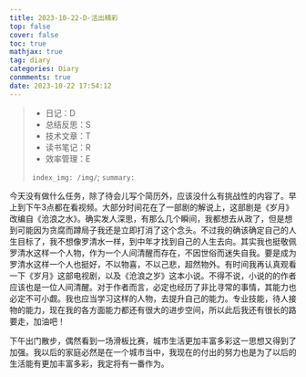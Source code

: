 ```yaml
---
title: 2023-10-22-D-活出精彩
top: false
cover: false
toc: true
mathjax: true
tag: diary
categories: Diary
conmments: true
date: 2023-10-22 17:54:12
---
```


> - 日记：D
> - 总结反思：S
> - 技术文章：T
> - 读书笔记：R
> - 效率管理：E
>
> `index_img: /img/`; `summary:` 

今天没有做什么任务，除了待会儿写个简历外，应该没什么有挑战性的内容了。早上到下午3点都在看视频。大部分时间花在了一部剧的解说上，这部剧是《岁月》改编自《沧浪之水》。确实发人深思，有那么几个瞬间，我都想去从政了，但是想到可能因为贪腐而蹲局子我还是立即打消了这个念头。不过我的确该确定自己的人生目标了，我不想像罗清水一样，到中年才找到自己的人生去向。其实我也挺敬佩罗清水这样一个人物，作为一个人间清醒而存在，不因世俗而迷失自我。要是成为罗清水这样一个人也挺好，不以物喜，不以己悲，超然物外。有时间我再认真观看一下《岁月》这部电视剧，以及《沧浪之岁》这本小说。不得不说，小说的的作者应该也是一位人间清醒。对于作者而言，必定也经历了非比寻常的事情，其能力也必定不可小觑。我也应当学习这样的人物，去提升自己的能力。专业技能，待人接物的能力，现在我的各方面能力都还有很大的进步空间，所以此后我还有很长的路要走，加油吧！

下午出门散步，偶然看到一场滑板比赛，城市生活更加丰富多彩这一思想又得到了加强。我以后的家庭必然是在一个城市当中，我现在的付出的努力也是为了以后的生活能有更加丰富多彩，我定将有一番作为。
